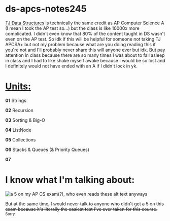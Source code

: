 # ds-apcs-notes245
<ins>TJ Data Structures</ins> is technically the same credit as AP Computer Science A (I mean I took the AP test so...) but the class is like 10000x more complicated. I didn't even know that 80% of the content taught in DS wasn't even on the AP test. So idk if this will be helpful for someone not taking TJ APCSA+ but not my problem because what are you doing reading this if you're not and I'll probably never share this will anyone ever but idk. But pay attention in class because there are so many times I was about to fall asleep in class and I had to like shake myself awake because I would be so lost and I definitely would not have ended with an A if I didn't lock in yk.

# <ins> Units:</ins>

**01** Strings

**02** Recursion

**03** Sorting & Big-O

**04** ListNode

**05** Collections

**06** Stacks & Queues (& Priority Queues)

**07** 


# I know what I'm talking about: 

![a 5 on my AP CS exam(?), who even reads these alt text anyways](https://github.com/user-attachments/assets/198b86f1-5212-4d7f-942e-687246bcabe3)

~~But at the same time, I would never talk to anyone who didn't get a 5 on this exam because it's literally the easiest test I've ever taken for this course.~~ <sub>Sorry</sub>
